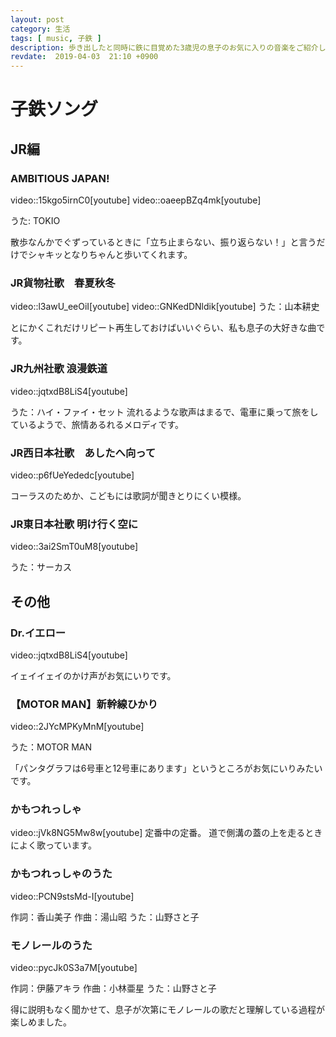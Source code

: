 ```yaml
---
layout: post
category: 生活
tags: [ music, 子鉄 ]
description: 歩き出したと同時に鉄に目覚めた3歳児の息子のお気に入りの音楽をご紹介します。
revdate:  2019-04-03  21:10 +0900
---
```

# 子鉄ソング



## JR編

### AMBITIOUS JAPAN!

video::15kgo5irnC0[youtube]
video::oaeepBZq4mk[youtube]


うた: TOKIO

散歩なんかでぐずっているときに「立ち止まらない、振り返らない！」と言うだけでシャキッとなりちゃんと歩いてくれます。

### JR貨物社歌　春夏秋冬

video::l3awU_eeOiI[youtube]
video::GNKedDNldik[youtube]
うた：山本耕史

とにかくこれだけリピート再生しておけばいいぐらい、私も息子の大好きな曲です。


### JR九州社歌 浪漫鉄道
video::jqtxdB8LiS4[youtube]

うた：ハイ・ファイ・セット
流れるような歌声はまるで、電車に乗って旅をしているようで、旅情あるれるメロディです。

### JR西日本社歌　あしたへ向って

video::p6fUeYededc[youtube]

コーラスのためか、こどもには歌詞が聞きとりにくい模様。

### JR東日本社歌 明け行く空に

video::3ai2SmT0uM8[youtube]

うた：サーカス



## その他

### Dr.イエロー

video::jqtxdB8LiS4[youtube]

イェイイェイのかけ声がお気にいりです。

### 【MOTOR MAN】新幹線ひかり

video::2JYcMPKyMnM[youtube]

うた：MOTOR MAN

「パンタグラフは6号車と12号車にあります」というところがお気にいりみたいです。

### かもつれっしゃ

video::jVk8NG5Mw8w[youtube]
定番中の定番。
道で側溝の蓋の上を走るときによく歌っています。

### かもつれっしゃのうた

video::PCN9stsMd-I[youtube]

作詞：香山美子
作曲：湯山昭
うた：山野さと子

### モノレールのうた

video::pycJk0S3a7M[youtube]

作詞：伊藤アキラ
作曲：小林亜星
うた：山野さと子

得に説明もなく聞かせて、息子が次第にモノレールの歌だと理解している過程が楽しめました。
